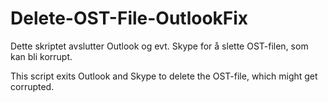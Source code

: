 # Delete-OST-File-OutlookFix


Dette skriptet avslutter Outlook og evt. Skype for å slette OST-filen, som kan bli korrupt.

This script exits Outlook and Skype to delete the OST-file, which might get corrupted.


